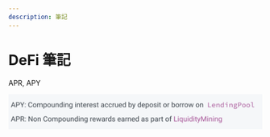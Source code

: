 ```yaml
---
description: 筆記
---
```


# DeFi 筆記

APR, APY

![](<../.gitbook/assets/截圖 2022-02-21 下午3.48.25.png>)

